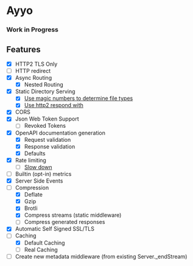 # Ayyo

### Work in Progress


## Features
- [x] HTTP2 TLS Only
- [ ] HTTP redirect
- [x] Async Routing
    - [x] Nested Routing
- [x] Static Directory Serving
  - [x] [Use magic numbers to determine file types](https://www.npmjs.com/package/file-type)
  - [x] [Use http2 respond with](https://nodejs.org/api/http2.html#http2_http2stream_respondwithfile_path_headers_options)
- [x] CORS
- [x] Json Web Token Support
    - [ ] Revoked Tokens
- [x] OpenAPI documentation generation
    - [x] Request validation
    - [x] Response validation
    - [x] Defaults
- [x] Rate limiting
    - [ ] [Slow down](https://www.npmjs.com/package/express-slow-down)
- [ ] Builtin (opt-in) metrics
- [x] Server Side Events
- [ ] Compression
    - [x] Deflate
    - [x] Gzip
    - [x] Brotli
    - [x] Compress streams (static middleware)
    - [ ] Compress generated responses
- [x] Automatic Self Signed SSL/TLS
- [ ] Caching
    - [x] Default Caching
    - [ ] Real Caching
- [ ] Create new metadata middleware (from existing Server.\_endStream)
